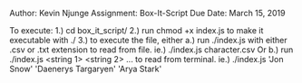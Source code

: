  Author: Kevin Njunge
 Assignment: Box-It-Script
 Due Date: March 15, 2019
 
 
 To execute:
 1.) cd box_it_script/
 2.) run chmod +x index.js to make it executable with ./
 3.) to execute the file, either 
    a.) run ./index.js <filename> with either .csv or .txt extension to read from file.
        ie.) ./index.js character.csv
    Or
    b.) run ./index.js <string 1> <string 2> ... to read from terminal.
        ie.) ./index.js 'Jon Snow' 'Daenerys Targaryen' 'Arya Stark'
